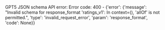 GPT5 JSON schema API error: Error code: 400 - {'error': {'message': "Invalid schema for response_format 'ratings_v1': In context=(), 'allOf' is not permitted.", 'type': 'invalid_request_error', 'param': 'response_format', 'code': None}}
